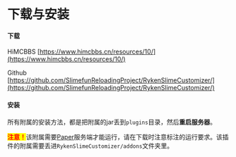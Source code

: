 # 下载与安装

#### 下载 <a href="#xia-zai" id="xia-zai"></a>

HiMCBBS [https://www.himcbbs.cn/resources/10/](https://www.himcbbs.cn/resources/10/)

Github [https://github.com/SlimefunReloadingProject/RykenSlimeCustomizer/](https://github.com/SlimefunReloadingProject/RykenSlimeCustomizer/)

#### 安装 <a href="#an-zhuang" id="an-zhuang"></a>

所有附属的安装方法，都是把附属的jar丢到`plugins`目录，然后**重启服务器**。

<mark style="color:red;">**注意！**</mark>该附属需要[Paper](https://papermc.io/downloads)服务端才能运行，请在下载时注意标注的运行要求。该插件的附属需要丢进`RykenSlimeCustomizer/addons`文件夹里。
